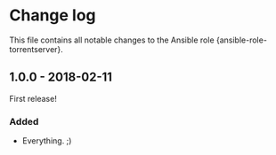 # Change log

This file contains all notable changes to the Ansible role {ansible-role-torrentserver}.

## 1.0.0 - 2018-02-11

First release!

### Added
- Everything. ;)
